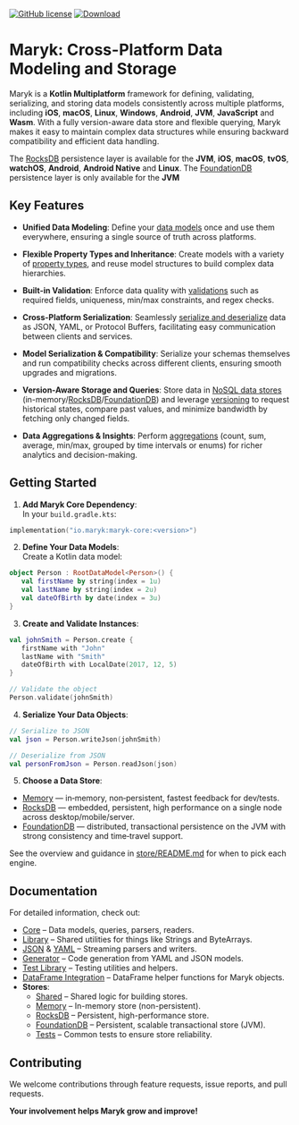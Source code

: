 [![GitHub license](https://img.shields.io/badge/license-Apache%20License%202.0-blue.svg?style=flat)](https://www.apache.org/licenses/LICENSE-2.0)
[![Download](https://img.shields.io/maven-central/v/io.maryk/maryk-core)](https://central.sonatype.com/artifact/io.maryk/maryk-core)

# Maryk: Cross-Platform Data Modeling and Storage

Maryk is a **Kotlin Multiplatform** framework for defining, validating, serializing, and storing data models consistently across multiple platforms, including **iOS**, **macOS**, **Linux**, **Windows**, **Android**, **JVM**, **JavaScript** and **Wasm**. With a fully version-aware data store and flexible querying, Maryk makes it easy to maintain complex data structures while ensuring backward compatibility and efficient data handling.

The [RocksDB](/store/rocksdb/README.md) persistence layer is available for the **JVM**, **iOS**, **macOS**, **tvOS**, **watchOS**, **Android**, **Android Native** and **Linux**.
The [FoundationDB](/store/foundationdb/README.md) persistence layer is only available for the **JVM**

## Key Features

- **Unified Data Modeling**: Define your [data models](core/docs/datamodel.md) once and use them everywhere, ensuring a single source of truth across platforms.

- **Flexible Property Types and Inheritance**: Create models with a variety of [property types](core/docs/properties/README.md), and reuse model structures to build complex data hierarchies.

- **Built-in Validation**: Enforce data quality with [validations](core/docs/properties/README.md#validation) such as required fields, uniqueness, min/max constraints, and regex checks.

- **Cross-Platform Serialization**: Seamlessly [serialize and deserialize](core/docs/serialization/README.md) data as JSON, YAML, or Protocol Buffers, facilitating easy communication between clients and services.

- **Model Serialization & Compatibility**: Serialize your schemas themselves and run compatibility checks across different clients, ensuring smooth upgrades and migrations.

- **Version-Aware Storage and Queries**: Store data in [NoSQL data stores](store/memory/README.md) (in-memory/[RocksDB](store/rocksdb/README.md)/[FoundationDB](store/foundationdb/README.md)) and leverage [versioning](core/docs/versioning.md) to request historical states, compare past values, and minimize bandwidth by fetching only changed fields.

- **Data Aggregations & Insights**: Perform [aggregations](core/docs/aggregations.md) (count, sum, average, min/max, grouped by time intervals or enums) for richer analytics and decision-making.

## Getting Started

1. **Add Maryk Core Dependency**:  
In your `build.gradle.kts`:
```kotlin
implementation("io.maryk:maryk-core:<version>")
```

2. **Define Your Data Models**:  
Create a Kotlin data model:
```kotlin
object Person : RootDataModel<Person>() {
   val firstName by string(index = 1u)
   val lastName by string(index = 2u)
   val dateOfBirth by date(index = 3u)
}
```

3. **Create and Validate Instances**:  
```kotlin
val johnSmith = Person.create {
   firstName with "John"
   lastName with "Smith"
   dateOfBirth with LocalDate(2017, 12, 5)
}

// Validate the object
Person.validate(johnSmith)
```

4. **Serialize Your Data Objects**:  
```kotlin
// Serialize to JSON
val json = Person.writeJson(johnSmith)

// Deserialize from JSON
val personFromJson = Person.readJson(json)
```

5. **Choose a Data Store**:
  - [Memory](store/memory/README.md) — in‑memory, non‑persistent, fastest feedback for dev/tests.
  - [RocksDB](store/rocksdb/README.md) — embedded, persistent, high performance on a single node across desktop/mobile/server.
  - [FoundationDB](store/foundationdb/README.md) — distributed, transactional persistence on the JVM with strong consistency and time‑travel support.
  
  See the overview and guidance in [store/README.md](store/README.md) for when to pick each engine.

## Documentation

For detailed information, check out:

- [Core](core/README.md) – Data models, queries, parsers, readers.
- [Library](lib/README.md) – Shared utilities for things like Strings and ByteArrays.
- [JSON](json/README.md) & [YAML](yaml/README.md) – Streaming parsers and writers.
- [Generator](generator/README.md) – Code generation from YAML and JSON models.
- [Test Library](testlib/README.md) – Testing utilities and helpers.
- [DataFrame Integration](dataframe/README.md) – DataFrame helper functions for Maryk objects.
- **Stores**:
  - [Shared](store/shared/README.md) – Shared logic for building stores.
  - [Memory](store/memory/README.md) – In-memory store (non-persistent).
  - [RocksDB](store/rocksdb/README.md) – Persistent, high-performance store.
  - [FoundationDB](store/foundationdb/README.md) – Persistent, scalable transactional store (JVM).
  - [Tests](store/test/README.md) – Common tests to ensure store reliability.

## Contributing

We welcome contributions through feature requests, issue reports, and pull requests.

**Your involvement helps Maryk grow and improve!**
